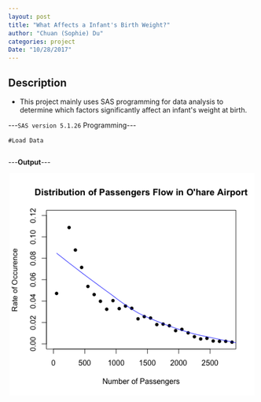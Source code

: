 ```yaml
---
layout: post
title: "What Affects a Infant's Birth Weight?"
author: "Chuan (Sophie) Du"
categories: project
Date: "10/28/2017"
---
```


## Description

- This project mainly uses SAS programming for data analysis to determine which factors significantly affect an infant's weight at birth. 

---`SAS version 5.1.26` Programming---
  
```SAS
#Load Data

```

```SAS

```


---**Output**---

<p align="center">
<img src="/images/Rplot.png" width = "500">
</p>
